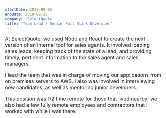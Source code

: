 ```yaml
---
startDate: 2017-09-05
endDate: 2019-02-28
company: 'SelectQuote'
title: 'Team Lead / Senior Full Stack Developer'
---
```

<p style="font-size: 16px">At SelectQuote, we used Node and React to create the next version of an internal tool for sales agents. It involved loading sales leads, keeping track of the state of a lead, and providing timely, pertinent information to the sales agent and sales managers.</p> 
<p style="font-size: 16px">I lead the team that was in charge of moving our applications from on premises servers to AWS. I also was involved in interviewing new candidates, as well as mentoring junior developers.</p>
<p style="font-size: 16px">This position was 1/2 time remote for those that lived nearby; we also had a few fully remote employees and contractors that I worked with while I was there.</p>